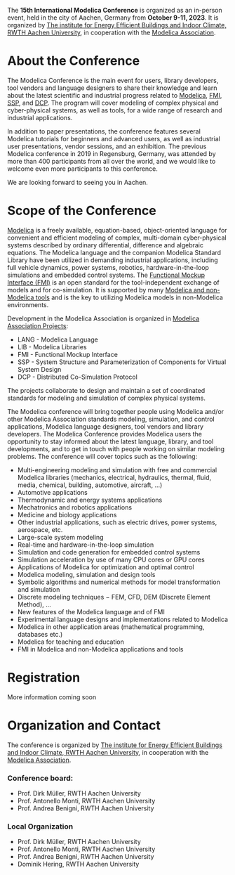 The **15th International Modelica Conference** is organized as an in-person event, held in the city of Aachen, Germany from **October 9-11, 2023**. It is organized by [The institute for Energy Efficient Buildings and Indoor Climate, RWTH Aachen University](https://www.ebc.eonerc.rwth-aachen.de/cms/~dmzz/E-ON-ERC-EBC/?lidx=1), in cooperation with the [Modelica Association](https://modelica.org/association).

# About the Conference

The Modelica Conference is the main event for users, library developers, tool vendors and language designers to share their knowledge and learn about the latest scientific and industrial progress related to [Modelica](https://modelica.org/), [FMI](https://fmi-standard.org/), [SSP](https://ssp-standard.org/), and [DCP](https://dcp-standard.org/).
The program will cover modeling of complex physical and cyber-physical systems, as well as tools, for a wide range of research and industrial applications.

In addition to paper presentations, the conference features several Modelica tutorials for beginners and advanced users, as well as industrial user presentations, vendor sessions, and an exhibition.
The previous Modelica conference in 2019 in Regensburg, Germany, was attended by more than 400 participants from all over the world, and we would like to welcome even more participants to this conference.

We are looking forward to seeing you in Aachen.

# Scope of the Conference

[Modelica](https://modelica.org/) is a freely available, equation-based, object-oriented language for convenient and efficient modeling of complex, multi-domain cyber-physical systems described by ordinary differential, difference and algebraic equations. The Modelica language and the companion Modelica Standard Library have been utilized in demanding industrial applications, including full vehicle dynamics, power systems, robotics, hardware-in-the-loop simulations
and embedded control systems. The [Functional Mockup Interface (FMI)](https://www.fmi-standard.org/) is an open standard for the tool-independent exchange of models and for co-simulation. It is supported by many [Modelica and non-Modelica tools](https://modelica.org/tools) and is the key to utilizing Modelica models in non-Modelica environments.

Development in the Modelica Association is organized in [Modelica Association Projects](https://modelica.org/projects):

- LANG - Modelica Language
- LIB - Modelica Libraries
- FMI - Functional Mockup Interface
- SSP - System Structure and Parameterization of Components for Virtual System Design
- DCP - Distributed Co-Simulation Protocol

The projects collaborate to design and maintain a set of coordinated standards for modeling and simulation of complex physical systems.

The Modelica conference will bring together people using Modelica and/or other Modelica Association standards modeling, simulation, and control applications, Modelica language designers, tool vendors and library developers. The Modelica Conference provides Modelica users the opportunity to stay informed about the latest language, library, and tool developments, and to get in touch with people working on similar modeling problems. The conference will cover topics such as the following:
- Multi-engineering modeling and simulation with free and commercial Modelica libraries (mechanics, electrical, hydraulics, thermal, fluid, media, chemical, building, automotive, aircraft, ...)
- Automotive applications
- Thermodynamic and energy systems applications
- Mechatronics and robotics applications
- Medicine and biology applications
- Other industrial applications, such as electric drives, power systems, aerospace, etc.
- Large-scale system modeling
- Real-time and hardware-in-the-loop simulation
- Simulation and code generation for embedded control systems
- Simulation acceleration by use of many CPU cores or GPU cores
- Applications of Modelica for optimization and optimal control
- Modelica modeling, simulation and design tools
- Symbolic algorithms and numerical methods for model transformation and simulation
- Discrete modeling techniques − FEM, CFD, DEM (Discrete Element Method), ...
- New features of the Modelica language and of FMI
- Experimental language designs and implementations related to Modelica
- Modelica in other application areas (mathematical programming, databases etc.)
- Modelica for teaching and education
- FMI in Modelica and non-Modelica applications and tools

# Registration

More information coming soon

# Organization and Contact

The conference is organized by [The institute for Energy Efficient Buildings and Indoor Climate, RWTH Aachen University](https://www.ebc.eonerc.rwth-aachen.de/cms/~dmzz/E-ON-ERC-EBC/?lidx=1), in cooperation with the [Modelica Association](https://modelica.org/association).

### Conference board:

- Prof. Dirk Müller, RWTH Aachen University
- Prof. Antonello Monti, RWTH Aachen University
- Prof. Andrea Benigni, RWTH Aachen University

### Local Organization
- Prof. Dirk Müller, RWTH Aachen University
- Prof. Antonello Monti, RWTH Aachen University
- Prof. Andrea Benigni, RWTH Aachen University
- Dominik Hering, RWTH Aachen University
